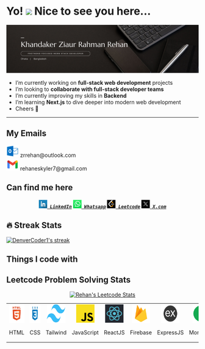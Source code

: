 <h1>Yo! <img src="https://emojis.slackmojis.com/emojis/images/1531849430/4246/blob-sunglasses.gif?1531849430" width="30"/> Nice to see you here...</h1>


<img src="./images/banner.png">


- I’m currently working on **full-stack web development** projects  
- I’m looking to **collaborate with full-stack developer teams**  
- I’m currently improving my skills in **Backend** 
- I’m learning **Next.js** to dive deeper into modern web development  
- Cheers 🥂 
<hr>

<h2>My Emails</h2>
<div>
    <img width="32" src="images/outlook.png">
    <span>zrrehan@outlook.com</span>
</div>
<div>
    <img width="32" src="images/gmail.webp">
    <span>rehaneskyler7@gmail.com</span>
</div>


<h2>Can find me here</h2>

<h5 align="center">
  <code><a href="https://www.linkedin.com/in/zrrehan/" target="_blank" title="LinkedIn Profile"><img width="22" src="images/linkedin.png"> LinkedIn</a></code>
  <code><a href="https://wa.me/+8801793158877" target="_blank" title="Whatsapp Profile"><img width="22" src="images/whatsapp.png"> Whatsapp</a></code>
  <code><a href="https://leetcode.com/u/rehan_redia_11/" target="_blank" title="Leetcode Profile"><img width="22" src="images/leetcode.png"> Leetcode</a></code>
  <code><a href="https://x.com/r_rrehan_" target="_blank" title="X Profile"><img width="22" src="images/X.png"> X.com</a></code>
</a>
</h5>


<h2>🔥 Streak Stats</h2>

  <!-- GitHub Readme Streak Stats - https://github.com/DenverCoder1/github-readme-streak-stats -->
<p>
    <a href="https://github.com/DenverCoder1/github-readme-streak-stats">
      <!-- Use https://streak-stats.demolab.com or self-host with your own Vercel app - visit https://git.io/streak-stats for instructions -->
      <img title="🔥 Get streak stats for your profile at git.io/streak-stats" alt="DenverCoder1's streak" src="https://github-readme-streak-stats-eight.vercel.app/?user=zrrehan&theme=monokai-metallian&hide_border=true&short_numbers=true"/>
    </a>
</p>

<h2>Things I code with</h2>
<table>
  <tr>
    <td align="center" width="96">
      <a href="#macropower-tech">
        <img src="./images/HTML.png" width="48" height="48" alt="Python" />
      </a>
      <br><p>HTML</p>
    </td>
    <td align="center" width="96">
      <a href="#macropower-tech">
        <img src="./images/CSS.png" width="48" height="48" alt="Python" />
      </a>
      <br><p>CSS</p>
    </td>
    <td align="center" width="96">
      <a href="#macropower-tech">
        <img src="./images/tailwind.png" width="48" height="48" alt="Python" />
      </a>
      <br>
      <p>Tailwind</p>
    </td>
    <td align="center" width="96">
      <a href="#macropower-tech">
        <img src="./images/JS.png" width="48" height="48" alt="Python" />
      </a>
      <br><p>JavaScript</p>
    </td>
    <td align="center" width="96">
      <a href="#macropower-tech">
        <img src="./images/react.png" width="48" height="48" alt="Python" />
      </a>
      <br><p>ReactJS</p>
    </td>
    <td align="center" width="96">
      <a href="#macropower-tech">
        <img src="./images/firebase.png" width="48" height="48" alt="Python" />
      </a>
      <br><p>Firebase</p>
    </td>
    <td align="center" width="96">
      <a href="#macropower-tech">
        <img src="./images/express.png" width="48" height="48" alt="Python" />
      </a>
      <br>
      <p>ExpressJS</p>
    </td>
    <td align="center" width="96">
      <a href="#macropower-tech">
        <img src="./images/mongodb.png" width="48" height="48" alt="Python" />
      </a>
      <br>
      <p>MongoDB</p>
    </td>
    <td align="center" width="96">
      <a href="#macropower-tech">
        <img src="./images/python.png" width="48" height="48" alt="Python" />
      </a>
      <br>
      <p>Python</p>
    </td>
  </tr>

  <h2>Leetcode Problem Solving Stats</h2>
  <p align="center">
  <a href="https://leetcode.com/u/rehan_redia_11/">
    <img height="316" src="https://leetcard.jacoblin.cool/rehan_redia_11?theme=radical&font=Fira%20Code" alt="Rehan's Leetcode Stats"/>
  </a>
</p>
</table>